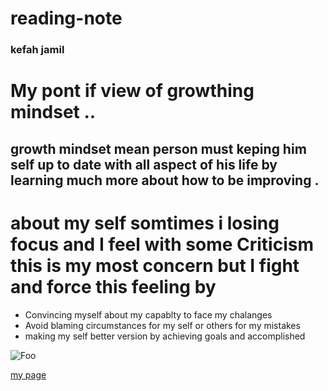 # reading-note

### kefah jamil 

# My pont if view of growthing  mindset ..
## growth  mindset  mean person must  keping  him self up to date with all aspect  of his  life  by learning  much more about how to be improving .


# about my self  somtimes  i losing focus and I feel with some Criticism this is my most concern  but I  fight and force this feeling by

* Convincing myself about my capablty to face my chalanges
* Avoid blaming circumstances for my self or others for my mistakes 
* making my self better  version by achieving goals and accomplished


![Foo](https://lifechrome.com/wp-content/uploads/2019/08/1.Growth-Mindset-Quotes-J.-K-1.jpg) 


[my page ](https://kefahmomani.github.io/reading-note/)


